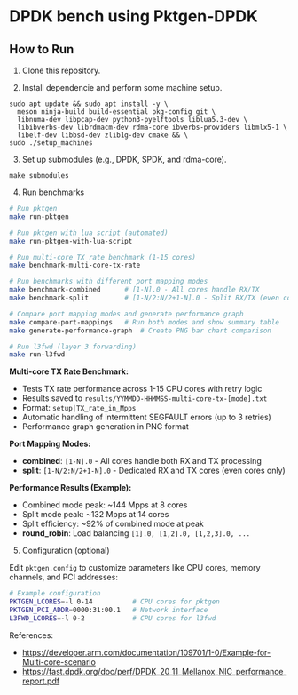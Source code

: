 # DPDK bench using Pktgen-DPDK



## How to Run 

1) Clone this repository.

2) Install dependencie and perform some machine setup.

```
sudo apt update && sudo apt install -y \
  meson ninja-build build-essential pkg-config git \
  libnuma-dev libpcap-dev python3-pyelftools liblua5.3-dev \
  libibverbs-dev librdmacm-dev rdma-core ibverbs-providers libmlx5-1 \
  libelf-dev libbsd-dev zlib1g-dev cmake && \
sudo ./setup_machines
```

3) Set up submodules (e.g., DPDK, SPDK, and rdma-core).

```
make submodules
```

4) Run benchmarks

```bash
# Run pktgen
make run-pktgen

# Run pktgen with lua script (automated)
make run-pktgen-with-lua-script

# Run multi-core TX rate benchmark (1-15 cores)
make benchmark-multi-core-tx-rate

# Run benchmarks with different port mapping modes
make benchmark-combined      # [1-N].0 - All cores handle RX/TX
make benchmark-split         # [1-N/2:N/2+1-N].0 - Split RX/TX (even cores only)

# Compare port mapping modes and generate performance graph
make compare-port-mappings   # Run both modes and show summary table
make generate-performance-graph  # Create PNG bar chart comparison

# Run l3fwd (layer 3 forwarding)
make run-l3fwd
```

**Multi-core TX Rate Benchmark:**
- Tests TX rate performance across 1-15 CPU cores with retry logic
- Results saved to `results/YYMMDD-HHMMSS-multi-core-tx-[mode].txt`
- Format: `setup|TX_rate_in_Mpps`
- Automatic handling of intermittent SEGFAULT errors (up to 3 retries)
- Performance graph generation in PNG format

**Port Mapping Modes:**
- **combined**: `[1-N].0` - All cores handle both RX and TX processing
- **split**: `[1-N/2:N/2+1-N].0` - Dedicated RX and TX cores (even cores only)

**Performance Results (Example):**
- Combined mode peak: ~144 Mpps at 8 cores
- Split mode peak: ~132 Mpps at 14 cores  
- Split efficiency: ~92% of combined mode at peak
- **round_robin**: Load balancing `[1].0, [1,2].0, [1,2,3].0, ...`

5) Configuration (optional)

Edit `pktgen.config` to customize parameters like CPU cores, memory channels, and PCI addresses:

```bash
# Example configuration
PKTGEN_LCORES=-l 0-14          # CPU cores for pktgen
PKTGEN_PCI_ADDR=0000:31:00.1   # Network interface
L3FWD_LCORES=-l 0-2            # CPU cores for l3fwd
```


References:
- https://developer.arm.com/documentation/109701/1-0/Example-for-Multi-core-scenario
- https://fast.dpdk.org/doc/perf/DPDK_20_11_Mellanox_NIC_performance_report.pdf